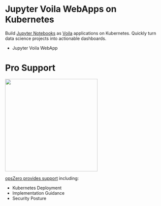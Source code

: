 # Jupyter Voila WebApps on Kubernetes

Build [Jupyter Notebooks](https://jupyter.org/) as
[Voila](https://github.com/voila-dashboards/voila) applications on Kubernetes.
Quickly turn data science projects into actionable dashboards.

- Jupyter Voila WebApp

# Pro Support

<a href="https://www.opszero.com"><img src="https://assets.opszero.com/images/opszero_11_29_2016.png" width="300px"/></a>

[opsZero provides support](https://www.opszero.com/devops) including:

- Kubernetes Deployment
- Implementation Guidance
- Security Posture

